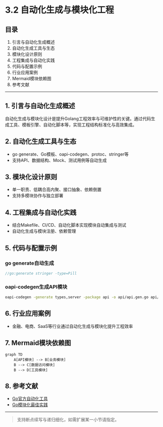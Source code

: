 # 3.2 自动化生成与模块化工程

## 目录

1. 引言与自动化生成概述
2. 自动化生成工具与生态
3. 模块化设计原则
4. 工程集成与自动化实践
5. 代码与配置示例
6. 行业应用案例
7. Mermaid模块依赖图
8. 参考文献

---

## 1. 引言与自动化生成概述

自动化生成与模块化设计是提升Golang工程效率与可维护性的关键。通过代码生成工具、模板引擎、自动化脚本等，实现工程结构标准化与高效集成。

## 2. 自动化生成工具与生态

- go generate、Go模板、oapi-codegen、protoc、stringer等
- 支持API、数据结构、Mock、测试用例等自动生成

## 3. 模块化设计原则

- 单一职责、低耦合高内聚、接口抽象、依赖倒置
- 支持多模块协作与独立部署

## 4. 工程集成与自动化实践

- 结合Makefile、CI/CD、自动化脚本实现模块自动集成与测试
- 自动化生成与模块注册、依赖管理

## 5. 代码与配置示例

### go generate自动生成

```go
//go:generate stringer -type=Pill
```

### oapi-codegen生成API模块

```bash
oapi-codegen -generate types,server -package api -o api/api.gen.go api/openapi.yaml
```

## 6. 行业应用案例

- 金融、电商、SaaS等行业通过自动化生成与模块化提升工程效率

## 7. Mermaid模块依赖图

```mermaid
graph TD
    A[API模块] --> B[业务模块]
    B --> C[数据访问模块]
    B --> D[工具模块]
```

## 8. 参考文献

- [Go官方自动化工具](https://golang.org/pkg/go/)
- [Go模块化最佳实践](https://github.com/golang-standards/project-layout)

---
> 支持断点续写与递归细化，如需扩展某一小节请指定。
